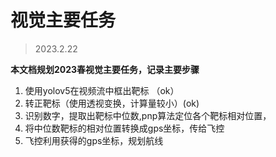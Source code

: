 # 视觉主要任务
> 2023.2.22

**本文档规划2023春视觉主要任务，记录主要步骤**

1. 使用yolov5在视频流中框出靶标  （ok）
2. 转正靶标（使用透视变换，计算量较小）(ok)
3. 识别数字，提取出靶标中位数,pnp算法定位各个靶标相对位置，
3. 将中位数靶标的相对位置转换成gps坐标，传给飞控
4. 飞控利用获得的gps坐标，规划航线